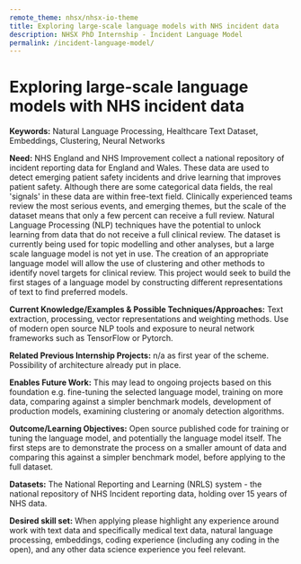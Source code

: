 ```yaml
---
remote_theme: nhsx/nhsx-io-theme
title: Exploring large-scale language models with NHS incident data
description: NHSX PhD Internship - Incident Language Model
permalink: /incident-language-model/
---
```


# Exploring large-scale language models with NHS incident data

**Keywords:** Natural Language Processing, Healthcare Text Dataset, Embeddings, Clustering, Neural Networks

**Need:** NHS England and NHS Improvement collect a national repository of incident reporting data for England and Wales.  These data are used to detect emerging patient safety incidents and drive learning that improves patient safety.  Although there are some categorical data fields, the real 'signals' in these data are within free-text field.  Clinically experienced teams review the most serious events, and emerging themes, but the scale of the dataset means that only a few percent can receive a full review.  Natural Language Processing (NLP) techniques have the potential to unlock learning from data that do not receive a full clinical review.  The dataset is currently being used for topic modelling and other analyses, but a large scale language model is not yet in use.  The creation of an appropriate language model will allow the use of clustering and other methods to identify novel targets for clinical review.  This project would seek to build the first stages of a language model by constructing different representations of text to find preferred models.

**Current Knowledge/Examples & Possible Techniques/Approaches:** Text extraction, processing, vector representations and weighting methods.  Use of modern open source NLP tools and exposure to neural network frameworks such as TensorFlow or Pytorch.

**Related Previous Internship Projects:** n/a as first year of the scheme.  Possibility of architecture already put in place.

**Enables Future Work:** This may lead to ongoing projects based on this foundation e.g. fine-tuning the selected language model, training on more data, comparing against a simpler benchmark models, development of production models, examining clustering or anomaly detection algorithms.

**Outcome/Learning Objectives:** Open source published code for training or tuning the language model, and potentially the language model itself.  The first steps are to demonstrate the process on a smaller amount of data and comparing this against a simpler benchmark model, before applying to the full dataset.

**Datasets:** The National Reporting and Learning (NRLS) system - the national repository of NHS Incident reporting data, holding over 15 years of NHS data.

**Desired skill set:** When applying please highlight any experience around work with text data and specifically medical text data, natural language processing, embeddings, coding experience (including any coding in the open), and any other data science experience you feel relevant.
